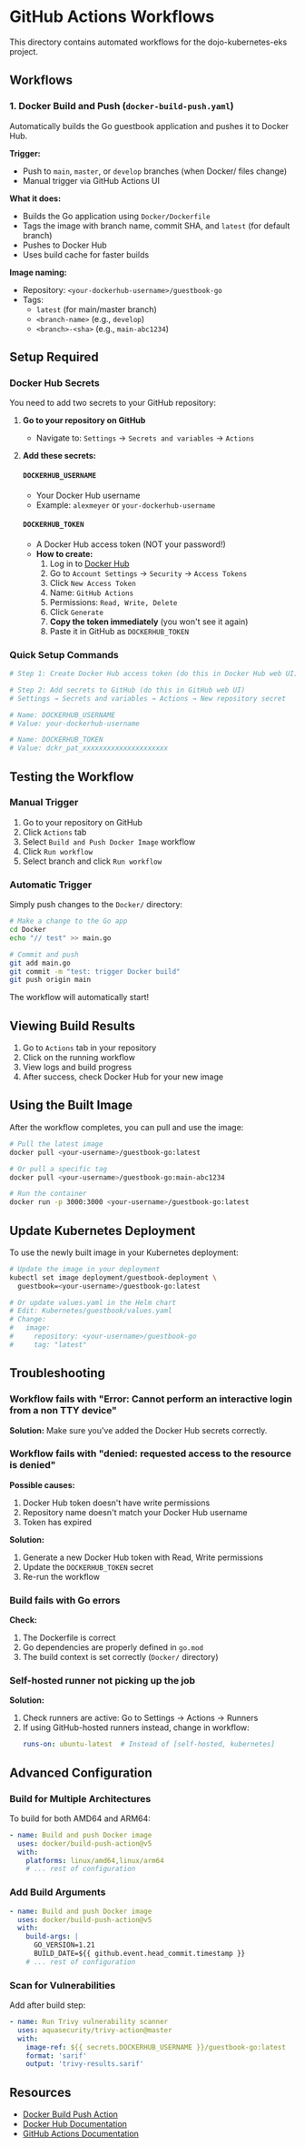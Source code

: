 # GitHub Actions Workflows

This directory contains automated workflows for the dojo-kubernetes-eks project.

## Workflows

### 1. Docker Build and Push (`docker-build-push.yaml`)

Automatically builds the Go guestbook application and pushes it to Docker Hub.

**Trigger:**
- Push to `main`, `master`, or `develop` branches (when Docker/ files change)
- Manual trigger via GitHub Actions UI

**What it does:**
- Builds the Go application using `Docker/Dockerfile`
- Tags the image with branch name, commit SHA, and `latest` (for default branch)
- Pushes to Docker Hub
- Uses build cache for faster builds

**Image naming:**
- Repository: `<your-dockerhub-username>/guestbook-go`
- Tags:
  - `latest` (for main/master branch)
  - `<branch-name>` (e.g., `develop`)
  - `<branch>-<sha>` (e.g., `main-abc1234`)

## Setup Required

### Docker Hub Secrets

You need to add two secrets to your GitHub repository:

1. **Go to your repository on GitHub**
   - Navigate to: `Settings` → `Secrets and variables` → `Actions`

2. **Add these secrets:**

   #### `DOCKERHUB_USERNAME`
   - Your Docker Hub username
   - Example: `alexmeyer` or `your-dockerhub-username`

   #### `DOCKERHUB_TOKEN`
   - A Docker Hub access token (NOT your password!)
   - **How to create:**
     1. Log in to [Docker Hub](https://hub.docker.com)
     2. Go to `Account Settings` → `Security` → `Access Tokens`
     3. Click `New Access Token`
     4. Name: `GitHub Actions`
     5. Permissions: `Read, Write, Delete`
     6. Click `Generate`
     7. **Copy the token immediately** (you won't see it again)
     8. Paste it in GitHub as `DOCKERHUB_TOKEN`

### Quick Setup Commands

```bash
# Step 1: Create Docker Hub access token (do this in Docker Hub web UI)

# Step 2: Add secrets to GitHub (do this in GitHub web UI)
# Settings → Secrets and variables → Actions → New repository secret

# Name: DOCKERHUB_USERNAME
# Value: your-dockerhub-username

# Name: DOCKERHUB_TOKEN
# Value: dckr_pat_xxxxxxxxxxxxxxxxxxxxx
```

## Testing the Workflow

### Manual Trigger

1. Go to your repository on GitHub
2. Click `Actions` tab
3. Select `Build and Push Docker Image` workflow
4. Click `Run workflow`
5. Select branch and click `Run workflow`

### Automatic Trigger

Simply push changes to the `Docker/` directory:

```bash
# Make a change to the Go app
cd Docker
echo "// test" >> main.go

# Commit and push
git add main.go
git commit -m "test: trigger Docker build"
git push origin main
```

The workflow will automatically start!

## Viewing Build Results

1. Go to `Actions` tab in your repository
2. Click on the running workflow
3. View logs and build progress
4. After success, check Docker Hub for your new image

## Using the Built Image

After the workflow completes, you can pull and use the image:

```bash
# Pull the latest image
docker pull <your-username>/guestbook-go:latest

# Or pull a specific tag
docker pull <your-username>/guestbook-go:main-abc1234

# Run the container
docker run -p 3000:3000 <your-username>/guestbook-go:latest
```

## Update Kubernetes Deployment

To use the newly built image in your Kubernetes deployment:

```bash
# Update the image in your deployment
kubectl set image deployment/guestbook-deployment \
  guestbook=<your-username>/guestbook-go:latest

# Or update values.yaml in the Helm chart
# Edit: Kubernetes/guestbook/values.yaml
# Change:
#   image:
#     repository: <your-username>/guestbook-go
#     tag: "latest"
```

## Troubleshooting

### Workflow fails with "Error: Cannot perform an interactive login from a non TTY device"

**Solution:** Make sure you've added the Docker Hub secrets correctly.

### Workflow fails with "denied: requested access to the resource is denied"

**Possible causes:**
1. Docker Hub token doesn't have write permissions
2. Repository name doesn't match your Docker Hub username
3. Token has expired

**Solution:**
1. Generate a new Docker Hub token with Read, Write permissions
2. Update the `DOCKERHUB_TOKEN` secret
3. Re-run the workflow

### Build fails with Go errors

**Check:**
1. The Dockerfile is correct
2. Go dependencies are properly defined in `go.mod`
3. The build context is set correctly (`Docker/` directory)

### Self-hosted runner not picking up the job

**Solution:**
1. Check runners are active: Go to Settings → Actions → Runners
2. If using GitHub-hosted runners instead, change in workflow:
   ```yaml
   runs-on: ubuntu-latest  # Instead of [self-hosted, kubernetes]
   ```

## Advanced Configuration

### Build for Multiple Architectures

To build for both AMD64 and ARM64:

```yaml
- name: Build and push Docker image
  uses: docker/build-push-action@v5
  with:
    platforms: linux/amd64,linux/arm64
    # ... rest of configuration
```

### Add Build Arguments

```yaml
- name: Build and push Docker image
  uses: docker/build-push-action@v5
  with:
    build-args: |
      GO_VERSION=1.21
      BUILD_DATE=${{ github.event.head_commit.timestamp }}
    # ... rest of configuration
```

### Scan for Vulnerabilities

Add after build step:

```yaml
- name: Run Trivy vulnerability scanner
  uses: aquasecurity/trivy-action@master
  with:
    image-ref: ${{ secrets.DOCKERHUB_USERNAME }}/guestbook-go:latest
    format: 'sarif'
    output: 'trivy-results.sarif'
```

## Resources

- [Docker Build Push Action](https://github.com/docker/build-push-action)
- [Docker Hub Documentation](https://docs.docker.com/docker-hub/)
- [GitHub Actions Documentation](https://docs.github.com/en/actions)
